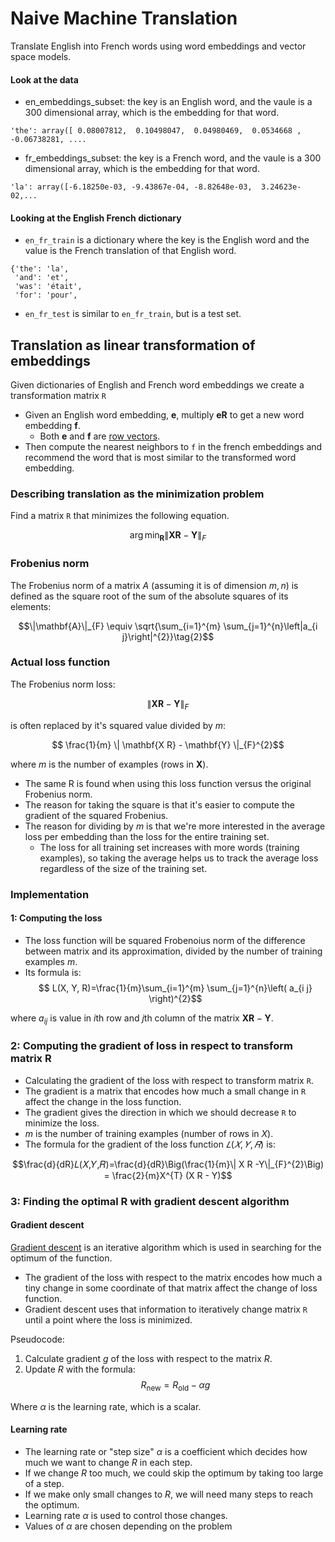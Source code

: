 # Naive Machine Translation 
Translate English  into French words using word embeddings and vector space models. 


#### Look at the data

* en_embeddings_subset: the key is an English word, and the vaule is a
300 dimensional array, which is the embedding for that word.
```
'the': array([ 0.08007812,  0.10498047,  0.04980469,  0.0534668 , -0.06738281, ....
```

* fr_embeddings_subset: the key is a French word, and the vaule is a 300
dimensional array, which is the embedding for that word.
```
'la': array([-6.18250e-03, -9.43867e-04, -8.82648e-03,  3.24623e-02,...
```
#### Looking at the English French dictionary

* `en_fr_train` is a dictionary where the key is the English word and the value
is the French translation of that English word.
```
{'the': 'la',
 'and': 'et',
 'was': 'était',
 'for': 'pour',
```

* `en_fr_test` is similar to `en_fr_train`, but is a test set. 

##  Translation as linear transformation of embeddings

Given dictionaries of English and French word embeddings we create a transformation matrix `R`
* Given an English word embedding, $\mathbf{e}$,  multiply $\mathbf{eR}$ to get a new word embedding $\mathbf{f}$.
    * Both $\mathbf{e}$ and $\mathbf{f}$ are [row vectors](https://en.wikipedia.org/wiki/Row_and_column_vectors).
* Then compute the nearest neighbors to `f` in the french embeddings and recommend the word that is most similar to the transformed word embedding.

### Describing translation as the minimization problem

Find a matrix `R` that minimizes the following equation. 

$$\arg \min _{\mathbf{R}}\| \mathbf{X R} - \mathbf{Y}\|_{F}\tag{1} $$

### Frobenius norm

The Frobenius norm of a matrix $A$ (assuming it is of dimension $m,n$) is defined as the square root of the sum of the absolute squares of its elements:

$$\|\mathbf{A}\|_{F} \equiv \sqrt{\sum_{i=1}^{m} \sum_{j=1}^{n}\left|a_{i j}\right|^{2}}\tag{2}$$

### Actual loss function
The Frobenius norm loss:

$$\| \mathbf{XR} - \mathbf{Y}\|_{F}$$

is often replaced by it's squared value divided by $m$:

$$ \frac{1}{m} \|  \mathbf{X R} - \mathbf{Y} \|_{F}^{2}$$

where $m$ is the number of examples (rows in $\mathbf{X}$).

* The same R is found when using this loss function versus the original Frobenius norm.
* The reason for taking the square is that it's easier to compute the gradient of the squared Frobenius.
* The reason for dividing by $m$ is that we're more interested in the average loss per embedding than the  loss for the entire training set.
    * The loss for all training set increases with more words (training examples),
    so taking the average helps us to track the average loss regardless of the size of the training set.

### Implementation

####  1: Computing the loss
* The loss function will be squared Frobenoius norm of the difference between
matrix and its approximation, divided by the number of training examples $m$.
* Its formula is:
$$ L(X, Y, R)=\frac{1}{m}\sum_{i=1}^{m} \sum_{j=1}^{n}\left( a_{i j} \right)^{2}$$

where $a_{i j}$ is value in $i$th row and $j$th column of the matrix $\mathbf{XR}-\mathbf{Y}$.

###  2: Computing the gradient of loss in respect to transform matrix R

* Calculating the gradient of the loss with respect to transform matrix `R`.
* The gradient is a matrix that encodes how much a small change in `R`
affect the change in the loss function.
* The gradient gives  the direction in which we should decrease `R`
to minimize the loss.
* $m$ is the number of training examples (number of rows in $X$).
* The formula for the gradient of the loss function $𝐿(𝑋,𝑌,𝑅)$ is:

$$\frac{d}{dR}𝐿(𝑋,𝑌,𝑅)=\frac{d}{dR}\Big(\frac{1}{m}\| X R -Y\|_{F}^{2}\Big) = \frac{2}{m}X^{T} (X R - Y)$$

### 3: Finding the optimal R with gradient descent algorithm

#### Gradient descent

[Gradient descent](https://ml-cheatsheet.readthedocs.io/en/latest/gradient_descent.html) is an iterative algorithm which is used in searching for the optimum of the function. 
* The gradient of the loss with respect to the matrix encodes how much a tiny change in some coordinate of that matrix affect the change of loss function.
* Gradient descent uses that information to iteratively change matrix `R` until  a point where the loss is minimized. 

Pseudocode:
1. Calculate gradient $g$ of the loss with respect to the matrix $R$.
2. Update $R$ with the formula:
$$R_{\text{new}}= R_{\text{old}}-\alpha g$$

Where $\alpha$ is the learning rate, which is a scalar.
#### Learning rate

* The learning rate or "step size" $\alpha$ is a coefficient which decides how much we want to change $R$ in each step.
* If we change $R$ too much, we could skip the optimum by taking too large of a step.
* If we make only small changes to $R$, we will need many steps to reach the optimum.
* Learning rate $\alpha$ is used to control those changes.
* Values of $\alpha$ are chosen depending on the problem
